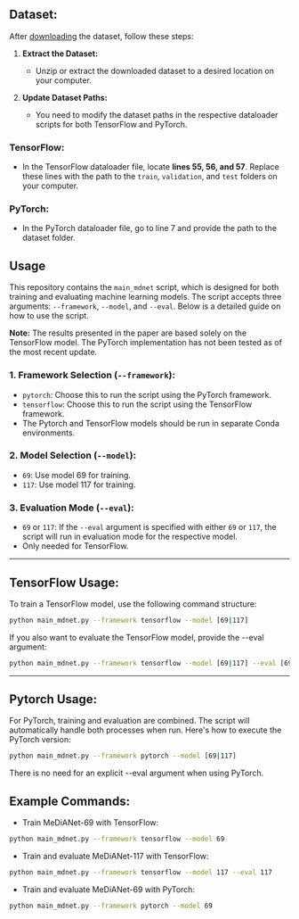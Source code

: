 ## Dataset:
After [downloading](https://zenodo.org/records/13923240) the dataset, follow these steps:

1. **Extract the Dataset:**
   - Unzip or extract the downloaded dataset to a desired location on your computer.

2. **Update Dataset Paths:**
   - You need to modify the dataset paths in the respective dataloader scripts for both TensorFlow and PyTorch.

### TensorFlow:
- In the TensorFlow dataloader file, locate **lines 55, 56, and 57**. Replace these lines with the path to the `train`, `validation`, and `test` folders on your computer.

### PyTorch:
- In the PyTorch dataloader file, go to line 7 and provide the path to the dataset folder.


## Usage
This repository contains the `main_mdnet` script, which is designed for both training and evaluating machine learning models. The script accepts three arguments: `--framework`, `--model`, and `--eval`. Below is a detailed guide on how to use the script. 

**Note:** The results presented in the paper are based solely on the TensorFlow model. The PyTorch implementation has not been tested as of the most recent update.

### 1. Framework Selection (`--framework`):
- `pytorch`: Choose this to run the script using the PyTorch framework.
- `tensorflow`: Choose this to run the script using the TensorFlow framework.
- The Pytorch and TensorFlow models should be run in separate Conda environments.

### 2. Model Selection (`--model`):
- `69`: Use model 69 for training.
- `117`: Use model 117 for training.

### 3. Evaluation Mode (`--eval`):
- `69` or `117`: If the `--eval` argument is specified with either `69` or `117`, the script will run in evaluation mode for the respective model.
- Only needed for TensorFlow.

---

## TensorFlow Usage:
To train a TensorFlow model, use the following command structure:

```bash
python main_mdnet.py --framework tensorflow --model [69|117]
```
If you also want to evaluate the TensorFlow model, provide the --eval argument:
```bash
python main_mdnet.py --framework tensorflow --model [69|117] --eval [69|117]
```

---

## Pytorch Usage:
For PyTorch, training and evaluation are combined. The script will automatically handle both processes when run. Here's how to execute the PyTorch version:

```bash
python main_mdnet.py --framework pytorch --model [69|117]
```
There is no need for an explicit --eval argument when using PyTorch.


## Example Commands:
- Train MeDiANet-69 with TensorFlow:
```bash
python main_mdnet.py --framework tensorflow --model 69
```

- Train and evaluate MeDiANet-117 with TensorFlow: 
```bash
python main_mdnet.py --framework tensorflow --model 117 --eval 117
```

- Train and evaluate MeDiANet-69 with PyTorch:
```bash
python main_mdnet.py --framework pytorch --model 69
```
